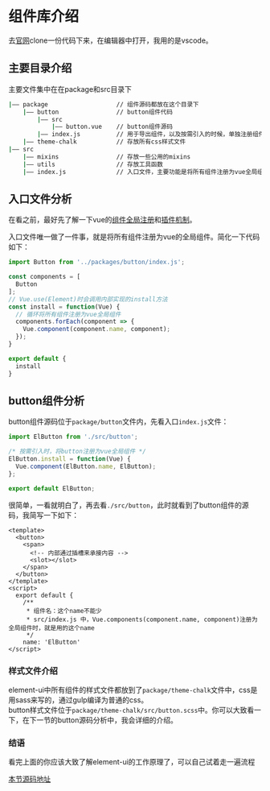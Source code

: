 # 组件库介绍
去[官网](https://github.com/ElemeFE/element)clone一份代码下来，在编辑器中打开，我用的是vscode。  

<!-- 话不多说，直接从入口文件来看，element-ui是如何工作的 -->

## 主要目录介绍
主要文件集中在在package和src目录下
```bash
|—— package                   // 组件源码都放在这个目录下
    |—— button                // button组件代码
        |—— src
            |—— button.vue    // button组件源码              
        |—— index.js          // 用于导出组件，以及按需引入的时候，单独注册组件
    |—— theme-chalk           // 存放所有css样式文件
|—— src 
    |—— mixins                // 存放一些公用的mixins
    |—— utils                 // 存放工具函数
    |—— index.js              // 入口文件，主要功能是将所有组件注册为vue全局组件      
```


## 入口文件分析
在看之前，最好先了解一下vue的[组件全局注册](https://cn.vuejs.org/v2/guide/components-registration.html#%E5%85%A8%E5%B1%80%E6%B3%A8%E5%86%8C)和[插件机制](https://cn.vuejs.org/v2/guide/plugins.html)。  

入口文件唯一做了一件事，就是将所有组件注册为vue的全局组件。简化一下代码如下：
```js
import Button from '../packages/button/index.js';

const components = [
  Button
];
// Vue.use(Element)时会调用内部实现的install方法
const install = function(Vue) {
  // 循环将所有组件注册为vue全局组件
  components.forEach(component => {
    Vue.component(component.name, component);
  });
}

export default {
  install
}
```

## button组件分析

button组件源码位于`package/button`文件内，先看入口`index.js`文件：
``` js
import ElButton from './src/button';

/* 按需引入时，将button注册为vue全局组件 */
ElButton.install = function(Vue) {
  Vue.component(ElButton.name, ElButton);
};

export default ElButton;
```
很简单，一看就明白了，再去看`./src/button`，此时就看到了button组件的源码，我简写一下如下：
```vue
<template>
  <button>
    <span>
      <!-- 内部通过插槽来承接内容 --> 
      <slot></slot>
    </span>
  </button>
</template>
<script>
  export default {
    /**
     * 组件名：这个name不能少
     * src/index.js 中，Vue.components(component.name, component)注册为全局组件时，就是用的这个name
     */ 
    name: 'ElButton'    
</script>
```

### 样式文件介绍
element-ui中所有组件的样式文件都放到了`package/theme-chalk`文件中，css是用sass来写的，通过gulp编译为普通的css。  
button样式文件位于`package/theme-chalk/src/button.scss`中。你可以大致看一下，在下一节的button源码分析中，我会详细的介绍。

### 结语
看完上面的你应该大致了解element-ui的工作原理了，可以自己试着走一遍流程

[本节源码地址](https://github.com/xiaofeng-bm/learn-element-ui/tree/v1.0-init)
